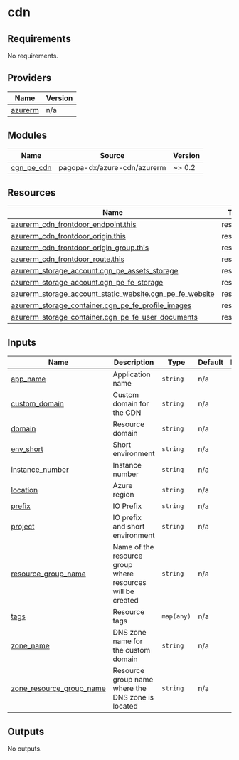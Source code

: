 # cdn

<!-- BEGIN_TF_DOCS -->
## Requirements

No requirements.

## Providers

| Name | Version |
|------|---------|
| <a name="provider_azurerm"></a> [azurerm](#provider\_azurerm) | n/a |

## Modules

| Name | Source | Version |
|------|--------|---------|
| <a name="module_cgn_pe_cdn"></a> [cgn\_pe\_cdn](#module\_cgn\_pe\_cdn) | pagopa-dx/azure-cdn/azurerm | ~> 0.2 |

## Resources

| Name | Type |
|------|------|
| [azurerm_cdn_frontdoor_endpoint.this](https://registry.terraform.io/providers/hashicorp/azurerm/latest/docs/resources/cdn_frontdoor_endpoint) | resource |
| [azurerm_cdn_frontdoor_origin.this](https://registry.terraform.io/providers/hashicorp/azurerm/latest/docs/resources/cdn_frontdoor_origin) | resource |
| [azurerm_cdn_frontdoor_origin_group.this](https://registry.terraform.io/providers/hashicorp/azurerm/latest/docs/resources/cdn_frontdoor_origin_group) | resource |
| [azurerm_cdn_frontdoor_route.this](https://registry.terraform.io/providers/hashicorp/azurerm/latest/docs/resources/cdn_frontdoor_route) | resource |
| [azurerm_storage_account.cgn_pe_assets_storage](https://registry.terraform.io/providers/hashicorp/azurerm/latest/docs/resources/storage_account) | resource |
| [azurerm_storage_account.cgn_pe_fe_storage](https://registry.terraform.io/providers/hashicorp/azurerm/latest/docs/resources/storage_account) | resource |
| [azurerm_storage_account_static_website.cgn_pe_fe_website](https://registry.terraform.io/providers/hashicorp/azurerm/latest/docs/resources/storage_account_static_website) | resource |
| [azurerm_storage_container.cgn_pe_fe_profile_images](https://registry.terraform.io/providers/hashicorp/azurerm/latest/docs/resources/storage_container) | resource |
| [azurerm_storage_container.cgn_pe_fe_user_documents](https://registry.terraform.io/providers/hashicorp/azurerm/latest/docs/resources/storage_container) | resource |

## Inputs

| Name | Description | Type | Default | Required |
|------|-------------|------|---------|:--------:|
| <a name="input_app_name"></a> [app\_name](#input\_app\_name) | Application name | `string` | n/a | yes |
| <a name="input_custom_domain"></a> [custom\_domain](#input\_custom\_domain) | Custom domain for the CDN | `string` | n/a | yes |
| <a name="input_domain"></a> [domain](#input\_domain) | Resource domain | `string` | n/a | yes |
| <a name="input_env_short"></a> [env\_short](#input\_env\_short) | Short environment | `string` | n/a | yes |
| <a name="input_instance_number"></a> [instance\_number](#input\_instance\_number) | Instance number | `string` | n/a | yes |
| <a name="input_location"></a> [location](#input\_location) | Azure region | `string` | n/a | yes |
| <a name="input_prefix"></a> [prefix](#input\_prefix) | IO Prefix | `string` | n/a | yes |
| <a name="input_project"></a> [project](#input\_project) | IO prefix and short environment | `string` | n/a | yes |
| <a name="input_resource_group_name"></a> [resource\_group\_name](#input\_resource\_group\_name) | Name of the resource group where resources will be created | `string` | n/a | yes |
| <a name="input_tags"></a> [tags](#input\_tags) | Resource tags | `map(any)` | n/a | yes |
| <a name="input_zone_name"></a> [zone\_name](#input\_zone\_name) | DNS zone name for the custom domain | `string` | n/a | yes |
| <a name="input_zone_resource_group_name"></a> [zone\_resource\_group\_name](#input\_zone\_resource\_group\_name) | Resource group name where the DNS zone is located | `string` | n/a | yes |

## Outputs

No outputs.
<!-- END_TF_DOCS -->

